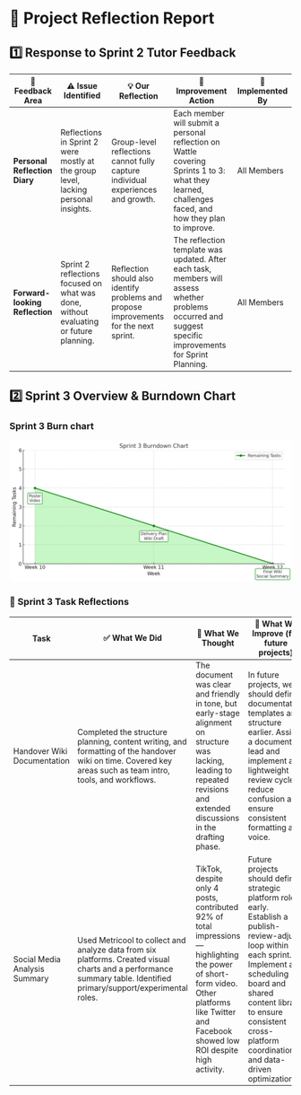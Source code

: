 # 📘 Project Reflection Report

## 1️⃣ Response to Sprint 2 Tutor Feedback

| 🌟 Feedback Area              | ⚠️ Issue Identified                                                                 | 💡 Our Reflection                                                                                      | 🔧 Improvement Action                                                                                                                                         | 👥 Implemented By |
|------------------------------|-------------------------------------------------------------------------------------|--------------------------------------------------------------------------------------------------------|---------------------------------------------------------------------------------------------------------------------------------------------------------------|-------------------|
| **Personal Reflection Diary** | Reflections in Sprint 2 were mostly at the group level, lacking personal insights.  | Group-level reflections cannot fully capture individual experiences and growth.                        | Each member will submit a personal reflection on Wattle covering Sprints 1 to 3: what they learned, challenges faced, and how they plan to improve.           | All Members       |
| **Forward-looking Reflection**| Sprint 2 reflections focused on what was done, without evaluating or future planning. | Reflection should also identify problems and propose improvements for the next sprint.                | The reflection template was updated. After each task, members will assess whether problems occurred and suggest specific improvements for Sprint Planning.     | All Members       |

## 2️⃣ Sprint 3 Overview & Burndown Chart
### Sprint 3 Burn chart
![Sprint 3 Progress](burnchart3.png)

### 🧠 Sprint 3 Task Reflections

| Task                           | ✅ What We Did                                                                                                                                                     | 💬 What We Thought                                                                                                                                                                               | 🔄 What We Improve (for future projects)                                                                                                                                                                                                                   |
|--------------------------------|-------------------------------------------------------------------------------------------------------------------------------------------------------------------|--------------------------------------------------------------------------------------------------------------------------------------------------------------------------------------------------|-------------------------------------------------------------------------------------------------------------------------------------------------------------------------------------------------------------------------------------------------------------|
| Handover Wiki Documentation    | Completed the structure planning, content writing, and formatting of the handover wiki on time. Covered key areas such as team intro, tools, and workflows.     | The document was clear and friendly in tone, but early-stage alignment on structure was lacking, leading to repeated revisions and extended discussions in the drafting phase.                   | In future projects, we should define documentation templates and structure earlier. Assign a document lead and implement a lightweight review cycle to reduce confusion and ensure consistent formatting and voice.                                       |
| Social Media Analysis Summary  | Used Metricool to collect and analyze data from six platforms. Created visual charts and a performance summary table. Identified primary/support/experimental roles. | TikTok, despite only 4 posts, contributed 92% of total impressions—highlighting the power of short-form video. Other platforms like Twitter and Facebook showed low ROI despite high activity. | Future projects should define strategic platform roles early. Establish a publish-review-adjust loop within each sprint. Implement a scheduling board and shared content library to ensure consistent cross-platform coordination and data-driven optimization. |

